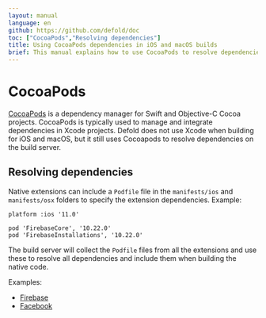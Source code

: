 ```yaml
---
layout: manual
language: en
github: https://github.com/defold/doc
toc: ["CocoaPods","Resolving dependencies"]
title: Using CocoaPods dependencies in iOS and macOS builds
brief: This manual explains how to use CocoaPods to resolve dependencies in iOS and macOS builds.
---
```


# CocoaPods

[CocoaPods](https://cocoapods.org/) is a dependency manager for Swift and Objective-C Cocoa projects. CocoaPods is typically used to manage and integrate dependencies in Xcode projects. Defold does not use Xcode when building for iOS and macOS, but it still uses Cocoapods to resolve dependencies on the build server.


## Resolving dependencies

Native extensions can include a `Podfile` file in the `manifests/ios` and `manifests/osx` folders to specify the extension dependencies. Example:

```
platform :ios '11.0'

pod 'FirebaseCore', '10.22.0'
pod 'FirebaseInstallations', '10.22.0'
```

The build server will collect the `Podfile` files from all the extensions and use these to resolve all dependencies and include them when building the native code.

Examples:

* [Firebase](https://github.com/defold/extension-firebase/blob/master/firebase/manifests/ios/Podfile)
* [Facebook](https://github.com/defold/extension-facebook/blob/master/facebook/manifests/ios/Podfile)